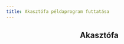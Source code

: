 ```yaml
---
title: Akasztófa példaprogram futtatása
---
```


<h2 style="text-align:center;">Akasztófa</h2>

<Akasztofa />